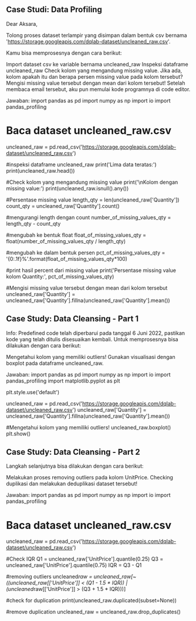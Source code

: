 ## Case Studi: Data Profiling

Dear Aksara,

Tolong proses dataset terlampir yang disimpan dalam bentuk csv bernama 'https://storage.googleapis.com/dqlab-dataset/uncleaned_raw.csv'.

Kamu bisa memprosesnya dengan cara berikut:

Import dataset csv ke variable bernama uncleaned_raw
Inspeksi dataframe uncleaned_raw
Check kolom yang mengandung missing value. Jika ada, kolom apakah itu dan berapa persen missing value pada kolom tersebut?
Mengisi missing value tersebut dengan mean dari kolom tersebut!
Setelah membaca email tersebut, aku pun memulai kode programnya di code editor.

Jawaban:
import pandas as pd
import numpy as np
import io
import pandas_profiling

# Baca dataset uncleaned_raw.csv

uncleaned_raw = pd.read_csv('https://storage.googleapis.com/dqlab-dataset/uncleaned_raw.csv')

#inspeksi dataframe uncleaned_raw
print('Lima data teratas:')
print(uncleaned_raw.head())

#Check kolom yang mengandung missing value
print('\nKolom dengan missing value:')
print(uncleaned_raw.isnull().any())

#Persentase missing value
length_qty = len(uncleaned_raw['Quantity'])
count_qty = uncleaned_raw['Quantity'].count()

#mengurangi length dengan count
number_of_missing_values_qty = length_qty - count_qty

#mengubah ke bentuk float
float_of_missing_values_qty = float(number_of_missing_values_qty / length_qty)

#mengubah ke dalam bentuk persen
pct_of_missing_values_qty = '{0:.1f}%'.format(float_of_missing_values_qty\*100)

#print hasil percent dari missing value
print('Persentase missing value kolom Quantity:', pct_of_missing_values_qty)

#Mengisi missing value tersebut dengan mean dari kolom tersebut
uncleaned_raw['Quantity'] = uncleaned_raw['Quantity'].fillna(uncleaned_raw['Quantity'].mean())

## Case Study: Data Cleansing - Part 1

Info: Predefined code telah diperbarui pada tanggal 6 Juni 2022, pastikan kode yang telah ditulis disesuaikan kembali.
Untuk memprosesnya bisa dilakukan dengan cara berikut:

Mengetahui kolom yang memiliki outliers! Gunakan visualisasi dengan boxplot pada dataframe uncleaned_raw.

Jawaban:
import pandas as pd
import numpy as np
import io
import pandas_profiling
import matplotlib.pyplot as plt

plt.style.use('default')

uncleaned_raw = pd.read_csv('https://storage.googleapis.com/dqlab-dataset/uncleaned_raw.csv')
uncleaned_raw['Quantity'] = uncleaned_raw['Quantity'].fillna(uncleaned_raw['Quantity'].mean())

#Mengetahui kolom yang memiliki outliers!
uncleaned_raw.boxplot()
plt.show()

## Case Study: Data Cleansing - Part 2

Langkah selanjutnya bisa dilakukan dengan cara berikut:

Melakukan proses removing outliers pada kolom UnitPrice.
Checking duplikasi dan melakukan deduplikasi dataset tersebut!

Jawaban:
import pandas as pd
import numpy as np
import io
import pandas_profiling

# Baca dataset uncleaned_raw.csv

uncleaned_raw = pd.read_csv('https://storage.googleapis.com/dqlab-dataset/uncleaned_raw.csv')

#Check IQR
Q1 = uncleaned_raw['UnitPrice'].quantile(0.25)
Q3 = uncleaned_raw['UnitPrice'].quantile(0.75)
IQR = Q3 - Q1

#removing outliers
uncleaned*raw = uncleaned_raw[~((uncleaned_raw[['UnitPrice']] < (Q1 - 1.5 * IQR)) | (uncleaned*raw[['UnitPrice']] > (Q3 + 1.5 * IQR)))]

#check for duplication
print(uncleaned_raw.duplicated(subset=None))

#remove duplication
uncleaned_raw = uncleaned_raw.drop_duplicates()
